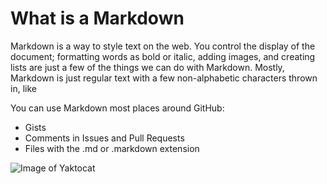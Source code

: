 # What is a Markdown
Markdown is a way to style text on the web. You control the display of the document; formatting words as bold or italic, adding images, and creating lists are just a few of the things we can do with Markdown. Mostly, Markdown is just regular text with a few non-alphabetic characters thrown in, like

You can use Markdown most places around GitHub:
* Gists
* Comments in Issues and Pull Requests
* Files with the .md or .markdown extension

![Image of Yaktocat](https://imgur.com/a/e0dy4vr)

